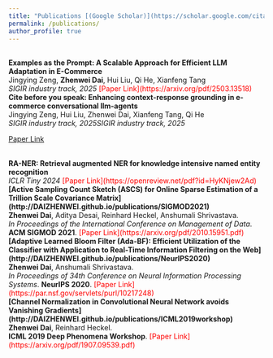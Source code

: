 ```yaml
---
title: "Publications [(Google Scholar)](https://scholar.google.com/citations?user=f73pQXsAAAAJ&hl=en&oi=ao)"
permalink: /publications/
author_profile: true
---
```


<br>
<b>Examples as the Prompt: A Scalable Approach for Efficient LLM Adaptation in E-Commerce</b> 
<br> 
Jingying Zeng, <b>Zhenwei Dai</b>, Hui Liu, Qi He, Xianfeng Tang <br> 
<i>SIGIR industry track, 2025</i>
<span style="color:red"> [Paper Link](https://arxiv.org/pdf/2503.13518)</span>


<br>
<b>Cite before you speak: Enhancing context-response grounding in e-commerce conversational llm-agents</b> 
<br> 
Jingying Zeng, Hui Liu, Zhenwei Dai, Xianfeng Tang, Qi He<br>
<i>SIGIR industry track, 2025</i><i>SIGIR industry track, 2025</i>

<span style="color:red"> [Paper Link](https://arxiv.org/pdf/2503.04830)</span>

<br>
<b>
RA-NER: Retrieval augmented NER for knowledge intensive named entity recognition
</b>
<br>
<i>ICLR Tiny 2024</i>
<span style="color:red"> [Paper Link](https://openreview.net/pdf?id=HyKNjew2Ad)</span>



<br>
<b>[Active Sampling Count Sketch (ASCS) for Online Sparse Estimation of a Trillion Scale Covariance Matrix](http://DAIZHENWEI.github.io/publications/SIGMOD2021)</b> <br> 
<b>Zhenwei Dai</b>,  Aditya Desai, Reinhard Heckel, Anshumali Shrivastava. <br> 
<i>In Proceedings of the International Conference on Management of Data</i>. <b>ACM SIGMOD 2021</b>.  <span style="color:red"> [Paper Link](https://arxiv.org/pdf/2010.15951.pdf)</span>

<br>
<b>[Adaptive Learned Bloom Filter (Ada-BF): Efficient Utilization of the Classifier with Application to Real-Time Information Filtering on the Web](http://DAIZHENWEI.github.io/publications/NeurIPS2020)</b> <br> 
<b>Zhenwei Dai</b>, Anshumali Shrivastava. <br> 
<i>In Proceedings of 34th Conference on Neural Information Processing Systems</i>. <b>NeurIPS 2020</b>.  <span style="color:red"> [Paper Link](https://par.nsf.gov/servlets/purl/10217248)</span>

<br>
<b>[Channel Normalization in Convolutional Neural Network avoids Vanishing Gradients](http://DAIZHENWEI.github.io/publications/ICML2019workshop)</b> <br> 
<b>Zhenwei Dai</b>, Reinhard Heckel. <br> 
<b>ICML 2019 Deep Phenomena Workshop</b>.  <span style="color:red">[Paper Link](https://arxiv.org/pdf/1907.09539.pdf)</span>